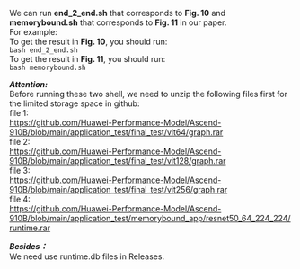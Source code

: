   We can run **end_2_end.sh** that corresponds to **Fig. 10** and **memorybound.sh** that corresponds to **Fig. 11** in our paper.<br>
  For example:<br>
  To get the result in **Fig. 10**, you should run:<br>
  `bash end_2_end.sh`<br>
  To get the result in **Fig. 11**, you should run:<br>
  `bash memorybound.sh`<br>
  
  ***Attention:***<br>
  Before running these two shell, we need to unzip the following files first for the limited storage space in github:<br>
  file 1:<br>
  https://github.com/Huawei-Performance-Model/Ascend-910B/blob/main/application_test/final_test/vit64/graph.rar<br>
  file 2:<br>
  https://github.com/Huawei-Performance-Model/Ascend-910B/blob/main/application_test/final_test/vit128/graph.rar<br>
  file 3:<br>
  https://github.com/Huawei-Performance-Model/Ascend-910B/blob/main/application_test/final_test/vit256/graph.rar<br>
  file 4:<br>
  https://github.com/Huawei-Performance-Model/Ascend-910B/blob/main/application_test/memorybound_app/resnet50_64_224_224/runtime.rar<br>
  
  ***Besides：***<br>
  We need use runtime.db files in Releases.
  
